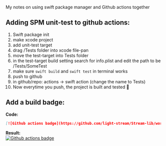 My notes on using swift package manager and Github actions together<!--more-->

## Adding SPM unit-test to github actions:

1. Swift package init
2. make xcode project
3. add unit-test target
4. drag /Tests folder into xcode file-pan
5. move the test-target into Tests folder
6. in the test-target build setting search for info.plist and edit the path to be /Tests/SomeTest
7. make sure `swift build` and `swift test` in terminal works
7. push to github
8. in github/repo: actions -> swift action (change the name to Tests)
9. Now everytime you push, the project is built and tested 🎉

## Add a build badge:
**Code:**  
```markdown
[![Github actions badge](https://github.com/light-stream/Stream-lib/workflows/Builds/badge.svg)](https://github.com/light-stream/Stream-lib/actions)
```
**Result:**   
[![Github actions badge](https://github.com/light-stream/Stream-lib/workflows/Builds/badge.svg)](https://github.com/light-stream/Stream-lib/actions)
